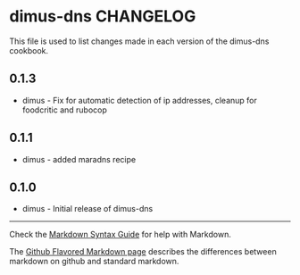 dimus-dns CHANGELOG
===================

This file is used to list changes made in each version of the dimus-dns cookbook.

0.1.3
-----
- dimus - Fix for automatic detection of ip addresses, cleanup for foodcritic
          and rubocop

0.1.1
-----

- dimus - added maradns recipe

0.1.0
-----
- dimus - Initial release of dimus-dns

- - -
Check the [Markdown Syntax Guide](http://daringfireball.net/projects/markdown/syntax) for help with Markdown.

The [Github Flavored Markdown page](http://github.github.com/github-flavored-markdown/) describes the differences between markdown on github and standard markdown.
